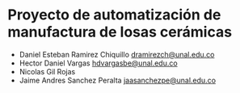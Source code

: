 # Proyecto de automatización de manufactura de losas cerámicas

- Daniel Esteban Ramirez Chiquillo dramirezch@unal.edu.co
- Hector Daniel Vargas hdvargasbe@unal.edu.co
- Nicolas Gil Rojas
- Jaime Andres Sanchez Peralta jaasanchezpe@unal.edu.co
